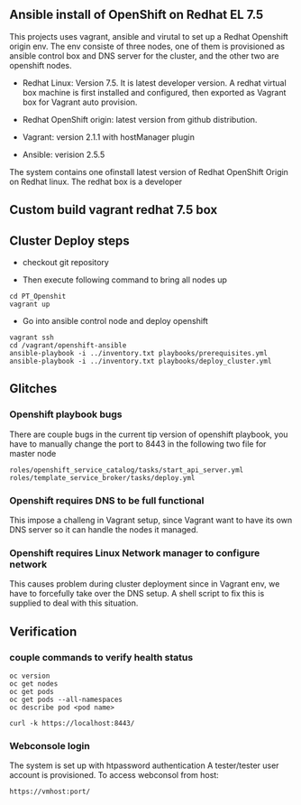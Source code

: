 ## Ansible install of OpenShift on Redhat EL 7.5   

This projects uses vagrant, ansible and virutal to set up a Redhat Openshift origin env.
The env consiste of three nodes, one of them is provisioned as ansible control box and DNS server for the cluster,
and the other two are openshift nodes.

* Redhat Linux: Version 7.5. It is latest developer version. 
  A redhat virtual box machine is first installed and configured, then exported as Vagrant box 
  for Vagrant auto provision.

* Redhat OpenShift origin: latest version from github distribution.

* Vagrant: version  2.1.1 with hostManager plugin

* Ansible: verision 2.5.5

The system contains one ofinstall latest version of 
Redhat OpenShift Origin on Redhat linux. The redhat box is a developer

## Custom build vagrant redhat 7.5 box


## Cluster Deploy steps

* checkout git repository

* Then execute following command to bring all nodes up

```
cd PT_Openshit
vagrant up
```
* Go into ansible control node and deploy openshift

```
vagrant ssh 
cd /vagrant/openshift-ansible
ansible-playbook -i ../inventory.txt playbooks/prerequisites.yml 
ansible-playbook -i ../inventory.txt playbooks/deploy_cluster.yml 
```


## Glitches

### Openshift playbook bugs
There are couple bugs in the current tip version of openshift playbook, you have
to manually change the port to 8443 in the following two file for master node

```
roles/openshift_service_catalog/tasks/start_api_server.yml
roles/template_service_broker/tasks/deploy.yml
```

### Openshift requires DNS to be full functional
This impose a challeng in Vagrant setup, since Vagrant want to have its own DNS server 
so it can handle the nodes it managed.

### Openshift requires Linux Network manager to configure network
This causes problem during cluster deployment since in Vagrant env, we have to forcefully
take over the DNS setup. A shell script to fix this is supplied to deal with this situation.



## Verification
### couple commands to verify health status
```
oc version
oc get nodes
oc get pods 
oc get pods --all-namespaces
oc describe pod <pod name>

curl -k https://localhost:8443/

```
### Webconsole login
The system is set up with htpassword authentication
A tester/tester user account is provisioned.
To access webconsol from host:

```
https://vmhost:port/
```


